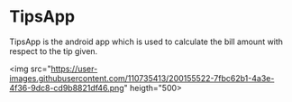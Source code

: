 # TipsApp
TipsApp is the android app which is used to calculate the bill amount with respect to the tip given.


<img src="https://user-images.githubusercontent.com/110735413/200155522-7fbc62b1-4a3e-4f36-9dc8-cd9b8821df46.png" heigth="500>

